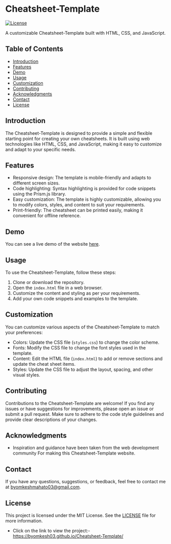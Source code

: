 
# Cheatsheet-Template

[![License](https://img.shields.io/badge/license-MIT-blue.svg)](https://opensource.org/licenses/MIT)

A customizable Cheatsheet-Template built with HTML, CSS, and JavaScript.

## Table of Contents
- [Introduction](#introduction)
- [Features](#features)
- [Demo](#Demo)
- [Usage](#usage)
- [Customization](#customization)
- [Contributing](#contributing)
- [Acknowledgments](#Acknowledgments)
- [Contact](#Contact)
- [License](#license)

## Introduction
The Cheatsheet-Template is designed to provide a simple and flexible starting point for creating your own cheatsheets. It is built using web technologies like HTML, CSS, and JavaScript, making it easy to customize and adapt to your specific needs.

## Features
- Responsive design: The template is mobile-friendly and adapts to different screen sizes.
- Code highlighting: Syntax highlighting is provided for code snippets using the Prism.js library.
- Easy customization: The template is highly customizable, allowing you to modify colors, styles, and content to suit your requirements.
- Print-friendly: The cheatsheet can be printed easily, making it convenient for offline reference.

## Demo

You can see a live demo of the website [here](https://byomkesh03.github.io/Cheatsheet-Template/).


## Usage
To use the Cheatsheet-Template, follow these steps:

1. Clone or download the repository.
2. Open the `index.html` file in a web browser.
3. Customize the content and styling as per your requirements.
4. Add your own code snippets and examples to the template.

## Customization
You can customize various aspects of the Cheatsheet-Template to match your preferences:

- Colors: Update the CSS file (`styles.css`) to change the color scheme.
- Fonts: Modify the CSS file to change the font styles used in the template.
- Content: Edit the HTML file (`index.html`) to add or remove sections and update the cheat sheet items.
- Styles: Update the CSS file to adjust the layout, spacing, and other visual styles.

## Contributing
Contributions to the Cheatsheet-Template are welcome! If you find any issues or have suggestions for improvements, please open an issue or submit a pull request. Make sure to adhere to the code style guidelines and provide clear descriptions of your changes.

## Acknowledgments

- Inspiration and guidance have been taken from the web development community For making this Cheatsheet-Template website.




## Contact

If you have any questions, suggestions, or feedback, feel free to contact me at byomkeshmahato03@gmail.com.


## License
This project is licensed under the MIT License. See the [LICENSE](LICENSE) file for more information.






* Click on the link to view the project:- https://byomkesh03.github.io/Cheatsheet-Template/
